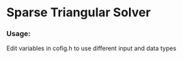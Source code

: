 # Sparse Triangular Solver

### Usage:
Edit variables in cofig.h to use different input and data types
